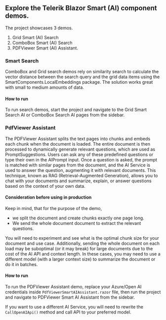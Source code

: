 ## Explore the Telerik Blazor Smart (AI) component demos. 

The project showcases 3 demos. 

1. Grid Smart (AI) Search
1. ComboBox Smart (AI) Search
1. PDFViewer Smart (AI) Assistant. 

### Smart Search
ComboBox and Grid search demos rely on similarity search to calculate the vector distance between the search query and the grid data items using the SmartComponents.LocalEmbeddings package. The solution works great with small to medium amounts of data.

#### How to run
To run search demos, start the project and navigate to the Grid Smart Search AI or ComboBox Search AI pages from the sidebar.

### PdfViewer Assistant
The PDFViewer Assistant splits the text pages into chunks and embeds each chunk when the document is loaded. The entire document is then processed to dynamically generate relevant questions, which are used as PromptSuggestions. Users can ask any of these predefined questions or type their own in the AIPrompt input. Once a question is asked, the prompt is matched with similar pages from the document, and the AI Service is used to answer the question, augmenting it with relevant documents. This technique, known as RAG (Retrieval-Augmented Generation), allows you to chat with your documents and summarize, explain, or answer questions based on the context of your own data.

#### Consideration before using in production
Keep in mind, that for the purpose of the demo,
- we split the document and create chunks exactly one page long. 
- We send the whole document document to extract the relevant questions. 

You will need to experiment and see what is the optimal chunk size for your document and use case. Additionally, sending the whole document on each load may be suboptimal (or it may break) for large documents due to the cost of the AI API and context length. In these cases, you may need to use a different model (with a larger context size) to summarize the document or do it in batches. 

#### How to run
To run the PDFViewer Assistant demo, replace your Azure/Open AI credentials inside `PdfViewerSmartAIAssistant.razor` file, then run the project and navigate to PDFViewer Smart AI Assistant from the sidebar. 

If you want to use a different AI Service, you will need to rewrite the `CallOpenAIApi()` method and call API to your preferred model. 